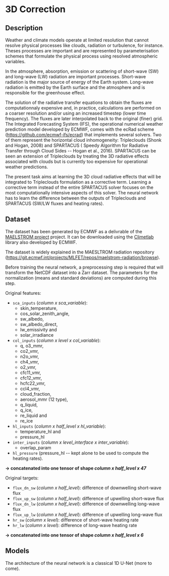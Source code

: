 # 3D Correction

## Description

Weather and climate models operate at limited resolution that cannot resolve physical processes like clouds, radiation or turbulence, for instance. Theses processes are important and are represented by parameterisation schemes that formulate the physical process using resolved atmospheric variables.

In the atmosphere, absorption, emission or scattering of short-wave (SW) and long-wave (LW) radiation are important processes. Short-wave radiation is the major source of energy of the Earth system. Long-wave radiation is emitted by the Earth surface and the atmosphere and is responsible for the greenhouse effect.

The solution of the radiative transfer equations to obtain the fluxes are computationnaly expensive and, in practice, calculations are performed on a coarser resolution and/or using an increased timestep (lower time frequency). The fluxes are later interpolated back to the original (finer) grid. The Integrated Forecasting System (IFS), the operational numerical weather prediction model developed by ECMWF, comes with the ecRad scheme (https://github.com/ecmwf-ifs/ecrad) that implements several solvers. Two of them represent the horizontal cloud inhomogeneity: Tripleclouds (Shonk and Hogan, 2008) and SPARTACUS ( Speedy Algorithm for Radiative Transfer through Cloud Sides -- Hogan et al., 2016). SPARTACUS can be seen an extension of Tripleclouds by treating the 3D radiative effects associated with clouds but is currently too expensive for operational weather predictions.

The present task aims at learning the 3D cloud radiative effects that will be integrated to Tripleclouds formulation as a corrective term. Learning a corrective term instead of the entire SPARTACUS solver focuses on the most computationally intensive aspects of this solver.
The neural network has to learn the difference between the outputs of Tripleclouds and SPARTACUS (SW/LW fluxes and heating rates).

## Dataset

The dataset has been generated by ECMWF as a delivrable of the [MAELSTROM project](https://www.maelstrom-eurohpc.eu/) project. It can be downloaded using the [Climetlab](https://github.com/ecmwf/climetlab) library also developed by ECMWF.

The dataset is widely explained in the MAESLTROM radiation repository (https://git.ecmwf.int/projects/MLFET/repos/maelstrom-radiation/browse). 

Before training the neural network, a preprocessing step is required that will transform the NetCDF dataset into a Zarr dataset.
The parameters for the normalization (means and standard deviations) are computed during this step. 

Original features:

* ``sca_inputs`` (*column x sca_variable*):
    - skin_temperature,
    - cos_solar_zenith_angle,
    - sw_albedo,
    - sw_albedo_direct,
    - lw_emissivity and
    - solar_irradiance
* ``col_inputs`` (*column x level x col_variable*):
    - q, o3_mmr,
    - co2_vmr,
    - n2o_vmr,
    - ch4_vmr,
    - o2_vmr,
    - cfc11_vmr,
    - cfc12_vmr,
    - hcfc22_vmr,
    - ccl4_vmr,
    - cloud_fraction,
    - aerosol_mmr (12 type),
    - q_liquid,
    - q_ice,
    - re_liquid and
    - re_ice
* ``hl_inputs`` (*column x half_level x hl_variable*):
    - temperature_hl and
    - pressure_hl
* ``inter_inputs`` (*column x level_interface x inter_variable*):
    - overlap_param
* ``hl_pressure`` (pressure_hl -- kept alone to be used to compute the heating rates).

**&rarr; concatenated into one tensor of shape *column x half_level x 47***

Original targets:

* ``flux_dn_sw`` (*column x half_level*): difference of downwelling short-wave flux
* ``flux_up_sw`` (*column x half_level*): difference of upwelling short-wave flux
* ``flux_dn_lw`` (*column x half_level*): difference of downwelling long-wave flux
* ``flux_up_lw`` (*column x half_level*): difference of upwelling long-wave flux
* ``hr_sw`` (*column x level*): difference of short-wave heating rate
* ``hr_lw`` (*column x level*): difference of long-wave heating rate

**&rarr; concatenated into one tensor of shape *column x half_level x 6***

## Models

The architecture of the neural network is a classical 1D U-Net (more to come).
